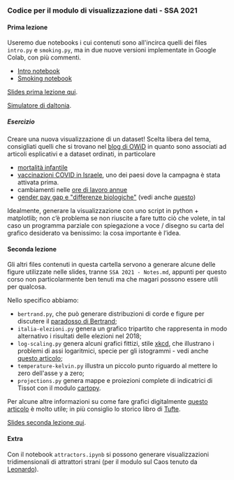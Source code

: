 ### Codice per il modulo di visualizzazione dati - SSA 2021

#### Prima lezione

Useremo due notebooks i cui contenuti sono all'incirca quelli dei files `intro.py` e `smoking.py`, 
ma in due nuove versioni implementate in Google Colab, con più commenti. 

- [Intro notebook](https://colab.research.google.com/drive/1FksVfusUPYSQc3KE3ZCXYHXhEfErl8yk?usp=sharing)
- [Smoking notebook](https://colab.research.google.com/drive/1Zf2vH47RrQuISRhskR9vKmnacqPpqg8m?usp=sharing)

[Slides prima lezione qui](https://docs.google.com/presentation/d/1uQI1e3Q7WsXNNu5FlnID5YXbpNbSDEYFBs4s1SpoJ-A/edit?usp=sharing).

[Simulatore di daltonia](http://www.color-blindness.com/coblis-color-blindness-simulator/).

##### Esercizio

Creare una nuova visualizzazione di un dataset!
Scelta libera del tema, consigliati quelli che si trovano nel [blog di OWiD](https://ourworldindata.org/blog) in quanto sono associati ad articoli esplicativi e a dataset ordinati, in particolare 
- [mortalità infantile](https://ourworldindata.org/grapher/child-mortality-around-the-world)
- [vaccinazioni COVID in Israele](https://ourworldindata.org/vaccination-israel-impact), uno dei paesi dove la campagna è stata attivata prima. 
- cambiamenti nelle [ore di lavoro annue](https://ourworldindata.org/working-hours) 
- [gender pay gap e "differenze biologiche"](https://ourworldindata.org/biology-pay-gap) (vedi anche [questo](https://ourworldindata.org/what-drives-the-gender-pay-gap))

Idealmente, generare la visualizzazione con uno script in python + matplotlib; non c’è problema se non riuscite a fare tutto ciò che volete, in tal caso un programma parziale con spiegazione a voce / disegno su carta del grafico desiderato va benissimo: la cosa importante è l’idea. 


#### Seconda lezione

Gli altri files contenuti in questa cartella servono a generare alcune delle figure utilizzate nelle slides, tranne `SSA 2021 - Notes.md`, appunti per questo corso non particolarmente ben tenuti ma che magari possono essere utili per qualcosa.

Nello specifico abbiamo:
- `bertrand.py`, che può generare distribuzioni di corde e figure per discutere il  [paradosso di Bertrand](https://it.wikipedia.org/wiki/Paradosso_di_Bertrand);
- `italia-elezioni.py` genera un grafico tripartito che rappresenta in modo alternativo i risultati delle elezioni nel 2018;
- `log-scaling.py` genera alcuni grafici fittizi, stile [xkcd](https://xkcd.com/), che illustrano i problemi di assi logaritmici, specie per gli istogrammi - vedi anche [questo articolo](http://arxiv.org/abs/2003.14327);
- `temperature-kelvin.py` illustra un piccolo punto riguardo al mettere lo zero dell'asse y a zero;
- `projections.py` genera mappe e proiezioni complete di indicatrici di Tissot con il modulo [cartopy](https://scitools.org.uk/cartopy/docs/latest/).


Per alcune altre informazioni su come fare grafici digitalmente [questo articolo](http://www.sciencedirect.com/science/article/pii/S0264127519303065) è molto utile; in più consiglio lo storico libro di [Tufte](https://www.edwardtufte.com/tufte/books_vdqi).

[Slides seconda lezione qui](https://docs.google.com/presentation/d/13D0DWYi2gg94ug22RvxYdW3UsLSK50RgLkk36ptcvBo/edit?usp=sharing).

#### Extra

Con il notebook `attractors.ipynb` si possono generare visualizzazioni tridimensionali 
di attrattori strani (per il modulo sul Caos tenuto da [Leonardo](https://github.com/lzampieri)).